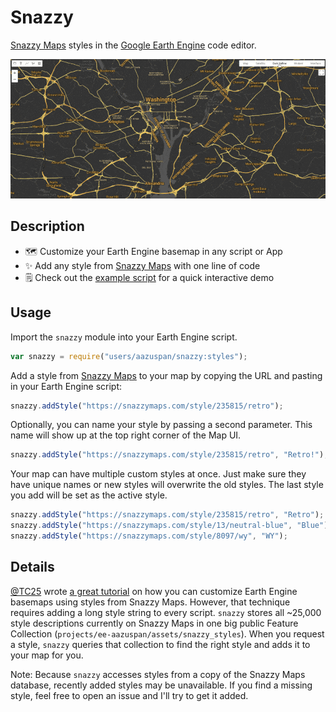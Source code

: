# Snazzy

[Snazzy Maps](https://snazzymaps.com) styles in the [Google Earth Engine](https://earthengine.google.com/) code editor.

![Snazzy basemap demo](assets/snazzy_demo.gif)

## Description

- 🗺️ Customize your Earth Engine basemap in any script or App
- ✨ Add any style from [Snazzy Maps](https://snazzymaps.com) with one line of code
- 🗒️ Check out the [example script](https://code.earthengine.google.com/0f9f840270816d2151d64fa5c80a26b9) for a quick interactive demo

## Usage

Import the `snazzy` module into your Earth Engine script.

```javascript
var snazzy = require("users/aazuspan/snazzy:styles");
```

Add a style from [Snazzy Maps](https://snazzymaps.com/explore) to your map by copying the URL and pasting in your Earth Engine script:

```javascript
snazzy.addStyle("https://snazzymaps.com/style/235815/retro");
```

Optionally, you can name your style by passing a second parameter. This name will show up at the top right corner of the Map UI.

```javascript
snazzy.addStyle("https://snazzymaps.com/style/235815/retro", "Retro!");
```

Your map can have multiple custom styles at once. Just make sure they have unique names or new styles will overwrite the old styles. The last style you add will be set as the active style.

```javascript
snazzy.addStyle("https://snazzymaps.com/style/235815/retro", "Retro");
snazzy.addStyle("https://snazzymaps.com/style/13/neutral-blue", "Blue");
snazzy.addStyle("https://snazzymaps.com/style/8097/wy", "WY");
```

## Details

[@TC25](https://github.com/TC25) wrote [a great tutorial](https://developers.google.com/earth-engine/tutorials/community/customizing-base-map-styles) on how you can customize Earth Engine basemaps using styles from Snazzy Maps. However, that technique requires adding a long style string to every script. `snazzy` stores all ~25,000 style descriptions currently on Snazzy Maps in one big public Feature Collection (`projects/ee-aazuspan/assets/snazzy_styles`). When you request a style, `snazzy` queries that collection to find the right style and adds it to your map for you.

Note: Because `snazzy` accesses styles from a copy of the Snazzy Maps database, recently added styles may be unavailable. If you find a missing style, feel free to open an issue and I'll try to get it added.
